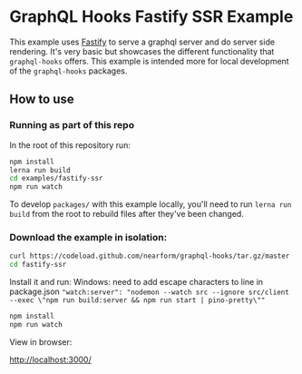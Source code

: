 # GraphQL Hooks Fastify SSR Example

This example uses [Fastify](https://github.com/fastify/fastify) to serve a graphql server and do server side rendering. It's very basic but showcases the different functionality that `graphql-hooks` offers. This example is intended more for local development of the `graphql-hooks` packages.

## How to use

### Running as part of this repo

In the root of this repository run:

```bash
npm install
lerna run build
cd examples/fastify-ssr
npm run watch
```

To develop `packages/` with this example locally, you'll need to run `lerna run build` from the root to rebuild files after they've been changed.

### Download the example in isolation:

```bash
curl https://codeload.github.com/nearform/graphql-hooks/tar.gz/master | tar -xz --strip=2 graphql-hooks-master/examples/fastify-ssr
cd fastify-ssr
```

Install it and run:
 Windows: need to add escape characters to line in package.json
 ```"watch:server": "nodemon --watch src --ignore src/client --exec \"npm run build:server && npm run start | pino-pretty\""```

```bash
npm install
npm run watch
```

View in browser:

[http://localhost:3000/](http://localhost:3000/)
